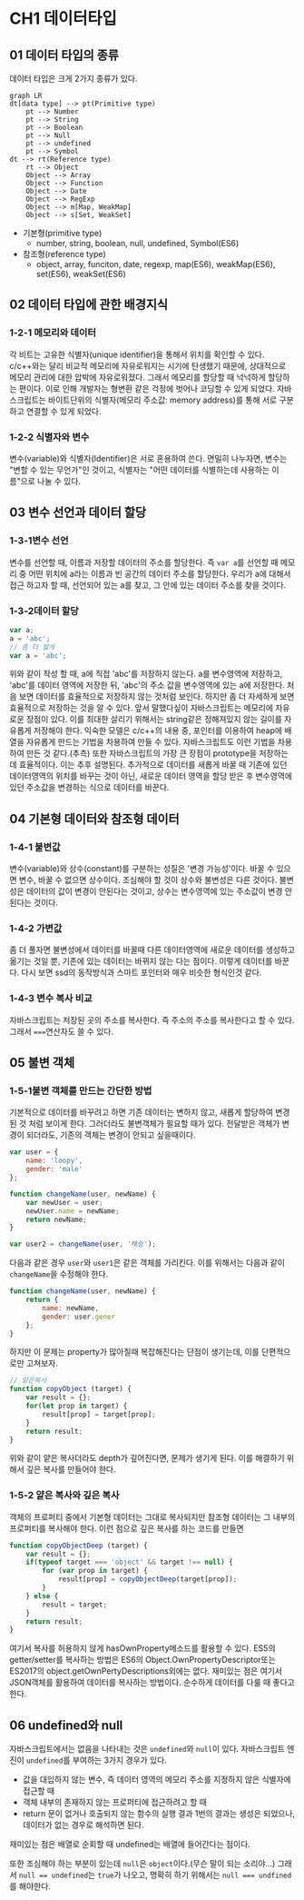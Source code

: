 # CH1 데이터타입
## 01 데이터 타입의 종류
데이터 타입은 크게 2가지 종류가 있다.
```mermaid
graph LR
dt[data type] --> pt(Primitive type)
	pt --> Number
	pt --> String
	pt --> Boolean
	pt --> Null
	pt --> undefined
	pt --> Symbol
dt --> rt(Reference type)
	rt --> Object
	Object --> Array
	Object --> Function
	Object --> Date
	Object --> RegExp
	Object --> m[Map, WeakMap]
	Object --> s[Set, WeakSet]
```
- 기본형(primitive type)
	- number, string, boolean, null, undefined, Symbol(ES6)
- 참조형(reference type)
	- object, array, funciton, date, regexp, map(ES6), weakMap(ES6), set(ES6), weakSet(ES6)
## 02 데이터 타입에 관한 배경지식
### 1-2-1 메모리와 데이터
각 비트는 고유한 식별자(unique identifier)을 통해서 위치를 확인할 수 있다.
c/c++와는 달리 비교적 메모리에 자유로워지는 시기에 탄생했기 때문에, 상대적으로 메모리 관리에 대한 압박에 자유로워졌다. 그래서 메모리를 할당할 때 넉넉하게 할당하는 편이다. 이로 인해 개발자는 형변환 같은 걱정에 벗어나 코딩할 수 있게 되었다.
자바스크립트는 바이트단위의 식별자(메모리 주소값: memory address)를 통해 서로 구분하고 연결할 수 있게 되었다.
### 1-2-2 식별자와 변수
변수(variable)와 식별자(Identifier)은 서로 혼용하여 쓴다.
면밀히 나누자면, 변수는 "변할 수 있는 무언가"인 것이고, 식별자는 "어떤 데이터를 식별하는데 사용하는 이름"으로 나눌 수 있다.

## 03 변수 선언과 데이터 할당
### 1-3-1변수 선언
변수를 선언할 때, 이름과 저장할 데이터의 주소를 할당한다. 즉 `var a`를 선언할 때 메모리 중 어떤 위치에 a라는 이름과 빈 공간의 데이터 주소를 할당한다. 우리가 a에 대해서 접근 하고자 할 때, 선언되어 있는 a를 찾고, 그 안에 있는 데이터 주소를 찾을 것이다.
### 1-3-2데이터 할당
```js
var a;
a = 'abc';
// 좀 더 짧게
var a = 'abc';
```
위와 같이 작성 할 때, a에 직접 'abc'를 저장하지 않는다. a를 변수영역에 저장하고, 'abc'를 데이터 영역에 저장한 뒤, 'abc'의 주소 값을 변수영역에 있는 a에 저장한다. 
처음 보면 데이터를 효율적으로 저장하지 않는 것처럼 보인다. 하지만 좀 더 자세하게 보면 효율적으로 저장하는 것을 알 수 있다.
앞서 말했다싶이 자바스크립트는 메모리에 자유로운 장점이 있다. 이를 최대한 살리기 위해서는 string같은 정해져있지 않는 길이를 자유롭게 저장해야 한다. 익숙한 모델은 c/c++의 내용 중, 포인터를 이용하여 heap에 배열을 자유롭게 만드는 기법을 차용하여 만들 수 있다. 자바스크립트도 이런 기법을 차용하여 만든 것 같다.(추측)
또한 자바스크립트의 가장 큰 장점이 prototype을 저장하는데 효율적이다. 이는 추후 설명된다.
추가적으로 데이터를 새롭게 바꿀 때 기존에 있던 데이터영역의 위치를 바꾸는 것이 아닌, 새로운 데이터 영역을 할당 받은 후 변수영역에 있던 주소값을 변경하는 식으로 데이터를 바꾼다.
## 04 기본형 데이터와 참조형 데이터
### 1-4-1 불변값
변수(variable)와 상수(constant)를 구분하는 성질은 '변경 가능성'이다. 바꿀 수 있으면 변수, 바꿀 수 없으면 상수이다. 
조심해야 할 것이 상수와 불변성은 다른 것이다. 불변성은 데이터의 값이 변경이 안된다는 것이고, 상수는 변수영역에 있는 주소값이 변경 안된다는 것이다.
### 1-4-2 가변값
좀 더 풀자면 불변성에서 데이터를 바꿀때 다른 데이터영역에 새로운 데이터를 생성하고 옮기는 것일 뿐, 기존에 있는 데이터는 바뀌지 않는 다는 점이다.
이렇게 데이터를 바꾼다. 다시 보면 ssd의 동작방식과 스마트 포인터와 매우 비슷한 형식인것 같다.
### 1-4-3 변수 복사 비교
자바스크립트는 저장된 곳의 주소를 복사한다. 즉 주소의 주소를 복사한다고 할 수 있다. 그래서 `===`연산자도 쓸 수 있다.
## 05 불변 객체
### 1-5-1불변 객체를 만드는 간단한 방법
기본적으로 데이터를 바꾸려고 하면 기존 데이터는 변하지 않고, 새롭게 할당하여 변경된 것 처럼 보이게 한다. 그러더라도 불변객체가 필요할 때가 있다. 전달받은 객체가 변경이 되더라도, 기존의 객체는 변경이 안되고 싶을때이다.
```js
var user = {
	name: 'loopy',
	gender: 'male'
};

function changeName(user, newName) {
	var newUser = user;
	newUser.name = newName;
	return newName;
}

var user2 = changeName(user, '채승');
```
다음과 같은 경우 `user`와 `user1`은 같은 객체를 가리킨다. 이를 위해서는 다음과 같이 `changeName`을 수정해야 한다.
```js
function changeName(user, newName) {
	return {
		name: newName,
		gender: user.gener
	};
}
```
하지만 이 문제는 property가 많아질때 복잡해진다는 단점이 생기는데, 이를 단편적으로만 고쳐보자.
```js
// 얕은복사
function copyObject (target) {
	var result = {};
	for(let prop in target) {
		result[prop] = target[prop];
	}
	return result;
}
```
위와 같이 얕은 복사더라도 depth가 깊어진다면, 문제가 생기게 된다. 이를 해결하기 위해서 깊은 복사를 만들어야 한다.
### 1-5-2 얕은 복사와 깊은 복사
객체의 프로퍼티 중에서 기본형 데이터는 그대로 복사되지만 참조형 데이터는 그 내부의 프로퍼티를 복사해야 한다. 이런 점으로 깊은 복사를 하는 코드를 만들면
```js
function copyObjectDeep (target) {
	var result = {};
	if(typeof target === 'object' && target !== null) {
		for (var prop in target) {
			result[prop] = copyObjectDeep(target[prop]);
		}
	} else {
		result = target;
	}
	return result;
}
```
여기서 복사를 허용하지 않게 hasOwnProperty메소드를 활용할 수 있다. ES5의 getter/setter를 복사하는 방법은 ES6의 Object.OwnPropertyDescriptor또는 ES2017의 object.getOwnPertyDescriptions외에는 없다.
재미있는 점은 여기서 JSON객체를 활용하여 데이터를 복사하는 방법이다. 순수하게 데이터를 다룰 때 좋다고 한다.
## 06 undefined와 null
자바스크립트에서는 없음을 나타내는 것은 `undefined`와 `null`이 있다.
자바스크립트 엔진이 `undefined`를 부여하는 3가지 경우가 있다.
- 값을 대입하지 않는 변수, 즉 데이터 영역의 메모리 주소를 지정하지 않은 식별자에 접근할 때
- 객체 내부의 존재하지 않는 프로퍼티에 접근하려고 할 때
- return 문이 없거나 호출되지 않는 함수의 실행 결과
1번의 결과는 생성은 되었으나, 데이터가 없는 경우로 해석하면 된다.

재미있는 점은 배열로 순회할 때 undefined는 배열에 들어간다는 점이다.

또한 조심해야 하는 부분이 있는데 `null`은 `object`이다.(무슨 말이 되는 소리야...) 그래서 `null == undefined`는 `true`가 나오고, 명확히 하기 위해서는 `null === undfined`를 해야한다.

